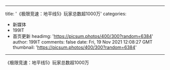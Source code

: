
---
title: '《极限竞速：地平线5》玩家总数超1000万'
categories: 
 - 新媒体
 - 199IT
 - 首页更新
headimg: 'https://picsum.photos/400/300?random=6384'
author: 199IT
comments: false
date: Fri, 19 Nov 2021 12:08:27 GMT
thumbnail: 'https://picsum.photos/400/300?random=6384'
---

<div>   
《极限竞速：地平线5》玩家总数超1000万  
</div>
            
